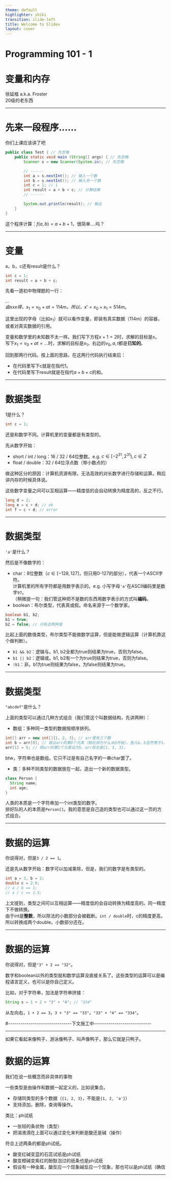 ```yaml
---
theme: default
highlighter: shiki
transition: slide-left
title: Welcome to Slidev
layout: cover
---
```


# Programming 101 - 1
# 变量和内存

徐延楷 a.k.a. Froster  
20级的老东西

-----
# 先来一段程序......
你们上课应该讲了吧

``` java
public class Test { // 先忽略
    public static void main (String[] args) { // 先忽略
        Scanner s = new Scanner(System.in); // 先忽略

        // ------
        int a = s.nextInt(); // 输入一个数
        int b = s.nextInt(); // 输入另一个数
        int c = 1; // 1
        int result = a + b + c; // 计算结果
        // ------

        System.out.println(result); // 输出
    }
}
```

这个程序计算：$f(a, b) = a + b + 1$，很简单....吗？

----- 

# 变量
a，b，c还有result是什么？

``` java
int c = 1;
int result = a + b + c;
```

先看一道初中物理题的一行：

*...*  
*由xxx得，*$x_1 = v_0 + at = 114m$*。所以，*$x' = x_0 + x_1 = 514m$。

这里出现的字母（比如$x_1$）就可以看作变量，即装有真实数据（114m）的容器，或者对真实数据的引用。

变量和数学里的未知数不太一样。我们写下方程$x + 1 = 2$时，求解的目标是x。  
写下$x_1 = v_0 + at = ...$时，求解的目标是$x_1$，右边的$v_0, a, t$都是**已知的**。

回到那两行代码。按上面的思路，在这两行代码执行结束后：
- 在代码里写下c就是在指代1。
- 在代码里写下result就是在指代$a + b + c$的和。

-----

# 数据类型
1是什么？

``` java
int c = 1;
```

还是和数学不同。计算机里的变量都是有类型的。

先从数字开始：
- short / int / long：16 / 32 / 64位整数。e.g. $c \in [-2^{31}, 2^{31}), c \in Z$
- float / double：32 / 64位浮点数（带小数点的）

做这种区分的原因：计算机资源有限，无法高效的对长数字进行存储和运算。稍后讲内存的时候具体说。

这些数字变量之间可以互相运算——精度低的会自动转换为精度高的，反之不行。
``` java
long d = 2;
long e = c + d; // ok
int f = c + d; // error
```

-----

# 数据类型
`'a'`是什么？

然后是不像数字的：
- char：8位整数（$c \in [-128, 127]$，但只用0-127的部分），代表一个ASCII字符。  
计算机里的所有字符都是用数字表示的。e.g. 小写字母`'a'`在ASCII编码里是数字`97`。  
（稍微提一句：我们管这种把不是数的东西用数字表示的方式叫**编码**。
- boolean：布尔类型，代表真或假。命名来源于一个数学家。
``` java
boolean b1, b2;
b1 = true;
b2 = false; // 只有这两种值
```

比起上面的数值类型，布尔类型不能做数学运算，但是能做逻辑运算（计算机靠这个做判断）。
- `b1 && b2`：逻辑与。b1, b2全都为true则结果为true，否则为false。
- `b1 || b2`：逻辑或。b1, b2有一个为true则结果为true，否则为false。
- `!b1`：非。b1为true则结果为false，为false则结果为true。

-----

# 数据类型
`"abcdef"`是什么？

上面的类型可以通过几种方式组合（我们管这个叫数据结构，先讲两种）：
- 数组：多种同一类型的数据按顺序排列。
``` java
int[] arr = new int[]{1, 2, 3}; // arr里有三个数
int b = arr[0]; // 取出arr的第0个元素（稍后讲为什么从0开始），放入b。b显然等于1。
arr[1] = 5; // 把arr的第1个元素设为5。arr现在是{1, 5, 3}。 
```
btw，字符串也是数组。它只不过是有自己名字的一串char罢了。
- 类：多种不同类型的数据放在一起，造出一个新的数据类型。
``` java
class Person {
  String name;
  int age;
}
```
人类的本质是一个字符串加一个int类型的数字。  
排好队的人的本质是`Person[]`。我的意思是自己造的类型也可以通过这一页的方式组合。

-----

# 数据的运算
你说得对，但是`3 / 2 == 1`。

还是先从数字开始：数字可以加减乘除，但是，我们的数字是有类型的。

``` java
int a = 3, b = 2;
double c = 2.0;
// a / b == 1;
// a / c == 1.5;
```

上文提到，类型之间可以互相运算——精度低的会自动转换为精度高的。同一精度下不做转换。  
由于int是**整数**，所以除法的小数部分会被截断。`int / double`时，c的精度更高，所以转换成两个double，小数部分还在。

-----

# 数据的运算
你说得对，但是`"3" + 2 == "32"`。

数字和boolean以外的类型就和数学运算没直接关系了。这些类型的运算可以是编程语言定义，也可以是你自己定义。

比如，对于字符串，加法是字符串拼接：
``` java
String s = 1 + 2 + "3" + "4"; // "334"
```
从左向右，`1 + 2 == 3`，`3 + "3" == "33"`，`"33" + "4" == "334"`。 

#-------------------------------下文施工中----------------------------

-----

如果它看起来像鸭子、游泳像鸭子、叫声像鸭子，那么它就是只鸭子。

# 数据的运算
我们在说一些概念而非具体的事物

一些类型是由操作和数据一起定义的，比如说集合。
- 存储同类型的多个数据（`{1, 2, 3}`，不能是`{1, 2, 'a'}`）
- 支持添加，删除，查询等操作。

类比：ph试纸
- 一张轻的条状物（类型）
- 把溶液滴在上面可以通过变化来判断是酸还是碱（操作）

符合上述两条的都是ph试纸。
- 酸变红碱变蓝的石蕊试纸是ph试纸
- 酸变橙碱变紫红的酚酞泡过的纸条也是ph试纸
- 假设有一种金属，酸反应一个现象碱反应一个现象，那也可以是ph试纸（确信

-----